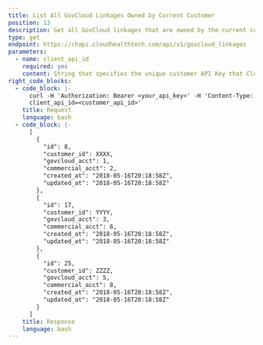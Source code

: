 ```yaml
---
title: List All GovCloud Linkages Owned by Current Customer
position: 13
description: Get all GovCloud linkages that are owned by the current customer.
type: get
endpoint: https://chapi.cloudhealthtech.com/api/v1/govcloud_linkages
parameters:
  - name: client_api_id
    required: yes
    content: String that specifies the unique customer API Key that CloudHealth generates. See [How to Get Client API ID](#partner_how-to-get-client-api-id).
right_code_blocks:
  - code_block: |-
      curl -H 'Authorization: Bearer <your_api_key>' -H 'Content-Type: application/json' 'https://chapi.cloudhealthtech.com/api/v1/govcloud_linkages?
      client_api_id=<customer_api_id>'
    title: Request
    language: bash
  - code_block: |-
      [
        {
          "id": 8,
          "customer_id": XXXX,
          "govcloud_acct": 1,
          "commercial_acct": 2,
          "created_at": "2018-05-16T20:18:58Z",
          "updated_at": "2018-05-16T20:18:58Z"
        },
        {
          "id": 17,
          "customer_id": YYYY,
          "govcloud_acct": 3,
          "commercial_acct": 6,
          "created_at": "2018-05-16T20:18:58Z",
          "updated_at": "2018-05-16T20:18:58Z"
        },
        {
          "id": 25,
          "customer_id": ZZZZ,
          "govcloud_acct": 5,
          "commercial_acct": 8,
          "created_at": "2018-05-16T20:18:58Z",
          "updated_at": "2018-05-16T20:18:58Z"
        }
      ]
    title: Response
    language: bash
---
```

